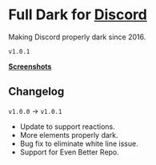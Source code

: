 # Full Dark for [Discord](http://discordapp.com)
Making Discord properly dark since 2016.

`v1.0.1`

**[Screenshots](https://github.com/fluffingtons/fulldark/blob/resources/documents/screenshots.md)**

## Changelog

`v1.0.0` -> `v1.0.1`
* Update to support reactions.
* More elements properly dark.
* Bug fix to eliminate white line issue.
* Support for Even Better Repo.
